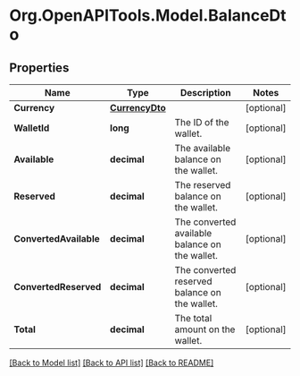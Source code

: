 
# Org.OpenAPITools.Model.BalanceDto

## Properties

Name | Type | Description | Notes
------------ | ------------- | ------------- | -------------
**Currency** | [**CurrencyDto**](CurrencyDto.md) |  | [optional] 
**WalletId** | **long** | The ID of the wallet. | [optional] 
**Available** | **decimal** | The available balance on the wallet. | [optional] 
**Reserved** | **decimal** | The reserved balance on the wallet. | [optional] 
**ConvertedAvailable** | **decimal** | The converted available balance on the wallet. | [optional] 
**ConvertedReserved** | **decimal** | The converted reserved balance on the wallet. | [optional] 
**Total** | **decimal** | The total amount on the wallet. | [optional] 

[[Back to Model list]](../README.md#documentation-for-models)
[[Back to API list]](../README.md#documentation-for-api-endpoints)
[[Back to README]](../README.md)

